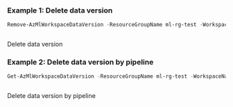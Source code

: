 ### Example 1: Delete data version
```powershell
Remove-AzMlWorkspaceDataVersion -ResourceGroupName ml-rg-test -WorkspaceName mlworkspace-portal01 -Name iris-data -Version 2
```

```output
```

Delete data version

### Example 2: Delete data version by pipeline
```powershell
Get-AzMlWorkspaceDataVersion -ResourceGroupName ml-rg-test -WorkspaceName mlworkspace-portal01 -Name iris-data -Version 2 | Remove-AzMlWorkspaceDataVersion
```

```output
```

Delete data version by pipeline

